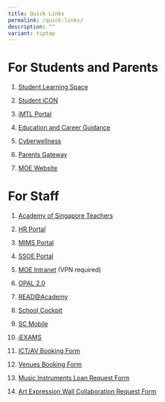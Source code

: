 ```yaml
---
title: Quick Links
permalink: /quick-links/
description: ""
variant: tiptap
---
```

<h1><strong>For Students and Parents</strong></h1>
<ol data-tight="true" class="tight">
<li>
<p><a href="https://vle.learning.moe.edu.sg/login" rel="noopener noreferrer nofollow" target="_blank">Student Learning Space</a>
</p>
</li>
<li>
<p><a href="https://workspace.google.com/dashboard" rel="noopener noreferrer nofollow" target="_blank">Student iCON</a>
</p>
</li>
<li>
<p><a href="https://www.ezhishi.net/Contents/" rel="noopener noreferrer nofollow" target="_blank">iMTL Portal</a>
</p>
</li>
<li>
<p><a href="https://www.myskillsfuture.gov.sg/content/student/en/primary.html" rel="noopener noreferrer nofollow" target="_blank">Education and Career Guidance</a>
</p>
</li>
<li>
<p><a href="https://www.moe.gov.sg/education-in-sg/our-programmes/cyber-wellness" rel="noopener noreferrer nofollow" target="_blank">Cyberwellness</a>
</p>
</li>
<li>
<p><a href="https://pg.moe.edu.sg/" rel="noopener noreferrer nofollow" target="_blank">Parents Gateway</a>
</p>
</li>
<li>
<p><a href="https://www.moe.gov.sg/" rel="noopener noreferrer nofollow" target="_blank">MOE Website</a>
</p>
</li>
</ol>
<h1><strong>For Staff</strong></h1>
<ol>
<li>
<p><a href="https://academyofsingaporeteachers.moe.edu.sg/" rel="noopener noreferrer nofollow" target="_blank">Academy of Singapore Teachers</a>
</p>
</li>
<li>
<p><a href="https://www.hrp.gov.sg/" rel="noopener noreferrer nofollow" target="_blank">HR Portal</a>
</p>
</li>
<li>
<p><a href="https://portal.mims.moe.gov.sg/" rel="noopener noreferrer nofollow" target="_blank">MIMS Portal</a>
</p>
</li>
<li>
<p><a href="https://ssoe2.moe.edu.sg/" rel="noopener noreferrer nofollow" target="_blank">SSOE Portal</a>
</p>
</li>
<li>
<p><a href="https://intranet.moe.gov.sg/" rel="noopener noreferrer nofollow" target="_blank">MOE Intranet</a> (VPN
required)</p>
</li>
<li>
<p><a href="https://www.opal2.moe.edu.sg/app/learner" rel="noopener noreferrer nofollow" target="_blank">OPAL 2.0</a>
</p>
</li>
<li>
<p><a href="https://readacademy.moe.edu.sg/" rel="noopener noreferrer nofollow" target="_blank">READ@Academy</a>
</p>
</li>
<li>
<p><a href="https://schoolcockpit.moe.gov.sg/" rel="noopener noreferrer nofollow" target="_blank">School Cockpit</a>
</p>
</li>
<li>
<p><a href="https://scmobile.moe.edu.sg/home" rel="noopener noreferrer nofollow" target="_blank">SC Mobile</a>
</p>
</li>
<li>
<p><a href="https://iexams.seab.gov.sg/" rel="noopener noreferrer nofollow" target="_blank">iEXAMS</a>
</p>
</li>
<li>
<p><a href="https://go.gov.sg/ictequipmentloan" rel="noopener noreferrer nofollow" target="_blank">ICT/AV Booking Form</a>
</p>
</li>
<li>
<p><a href="https://sites.google.com/view/fvps-facilities-booking/home" rel="noopener noreferrer nofollow" target="_blank">Venues Booking Form</a>
</p>
</li>
<li>
<p><a href="https://tinyurl.com/FVPSmusicloan" rel="noopener noreferrer nofollow" target="_blank">Music Instruments Loan Request Form</a>
</p>
</li>
<li>
<p><a href="https://docs.google.com/forms/u/1/d/e/1FAIpQLScbEarYxbA8QxxtPuYxJDtIRd3snw1b4sspBSlHcczP-zlzwg/viewform?usp=send_form" rel="noopener noreferrer nofollow" target="_blank">Art Expression Wall Collaboration Request Form</a>
</p>
</li>
</ol>
<p></p>